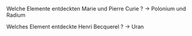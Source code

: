 Welche Elemente entdeckten Marie und Pierre Curie ? -> Polonium und Radium
<!--SR:!2024-07-29,3,250-->

Welches Element entdeckte Henri Becquerel ? -> Uran
<!--SR:!2024-07-30,3,230-->